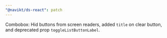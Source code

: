 ```yaml
---
"@navikt/ds-react": patch
---
```


Combobox: Hid buttons from screen readers, added `title` on clear button, and deprecated prop `toggleListButtonLabel`.
